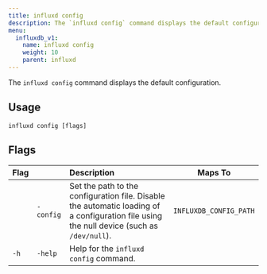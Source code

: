 ```yaml
---
title: influxd config
description: The `influxd config` command displays the default configuration.
menu:
  influxdb_v1:
    name: influxd config
    weight: 10
    parent: influxd
---
```

The `influxd config` command displays the default configuration.

## Usage

```
influxd config [flags]
```

## Flags

| Flag |           | Description                                                                                                                                | Maps To                |
|----- |:---       |:-------------------------------------------------------------------------------------------------------------------------------------------|------------------------|
|      | `-config` | Set the path to the configuration file. Disable the automatic loading of a configuration file using the null device (such as `/dev/null`). | `INFLUXDB_CONFIG_PATH` |
| `-h` | `-help`   | Help for the `influxd config` command.                                                                                                     |                        |
